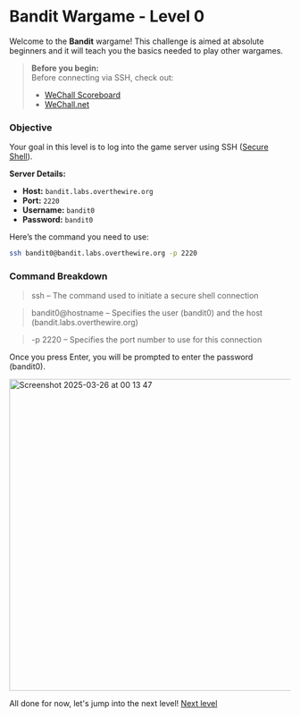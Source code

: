 # Bandit Wargame - Level 0  

Welcome to the **Bandit** wargame! This challenge is aimed at absolute beginners and it will teach you the basics needed to play other wargames. 

> **Before you begin:**  
> Before connecting via SSH, check out:  
> - [WeChall Scoreboard](https://overthewire.org/information/wechall.html)  
> - [WeChall.net](https://wechall.net/)  

### Objective  
Your goal in this level is to log into the game server using SSH ([Secure Shell](https://en.wikipedia.org/wiki/Secure_Shell)).  

**Server Details:**  
- **Host:** `bandit.labs.overthewire.org`  
- **Port:** `2220`  
- **Username:** `bandit0`  
- **Password:** `bandit0`  

Here’s the command you need to use:  

```sh
ssh bandit0@bandit.labs.overthewire.org -p 2220
```

### Command Breakdown
> ssh – The command used to initiate a secure shell connection

> bandit0@hostname – Specifies the user (bandit0) and the host (bandit.labs.overthewire.org)

> -p 2220 – Specifies the port number to use for this connection

Once you press Enter, you will be prompted to enter the password (bandit0).

<img width="558" alt="Screenshot 2025-03-26 at 00 13 47" src="https://github.com/user-attachments/assets/9633ac10-d0ec-4a84-88d6-fe06692e1923" />

All done for now, let's jump into the next level!
[Next level](https://github.com/gavrilaalexandru/overthewire-writeups/blob/main/bandit/level%200%20-%3E%20level%201.md)
